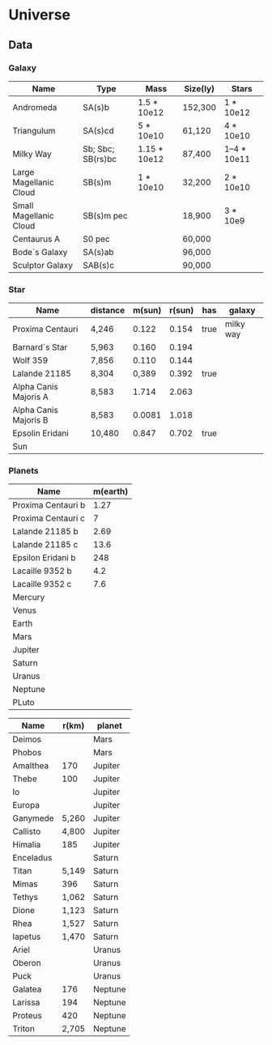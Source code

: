 
# Universe

## Data

### Galaxy

| Name                   | Type              | Mass         | Size(ly) | Stars       |
|------------------------|-------------------|--------------|----------|-------------|
| Andromeda              | SA(s)b            | 1.5 * 10e12  | 152,300  | 1 * 10e12   |
| Triangulum             | SA(s)cd           | 5 * 10e10    | 61,120   | 4 * 10e10   |
| Milky Way              | Sb; Sbc; SB(rs)bc | 1.15 * 10e12 | 87,400   | 1–4 * 10e11 |
| Large Magellanic Cloud | SB(s)m            | 1 * 10e10    | 32,200   | 2 * 10e10   |
| Small Magellanic Cloud | SB(s)m pec        |              | 18,900   | 3 * 10e9    |
| Centaurus A            | S0 pec            |              | 60,000   |             |
| Bode`s Galaxy          | SA(s)ab           |              | 96,000   |             |
| Sculptor Galaxy        | SAB(s)c           |              | 90,000   |             |

### Star

| Name                  | distance | m(sun) | r(sun) | has   | galaxy    |
|-----------------------|----------|--------|--------|-------|-----------|
| Proxima Centauri      | 4,246    | 0.122  | 0.154  | true  | milky way |
| Barnard`s Star        | 5,963    | 0.160  | 0.194  |       | |
| Wolf 359              | 7,856    | 0.110  | 0.144  |       | |
| Lalande 21185         | 8,304    | 0,389  | 0.392  | true  | |
| Alpha Canis Majoris A | 8,583    | 1.714  | 2.063  |       | |
| Alpha Canis Majoris B | 8,583    | 0.0081 | 1.018  |       | |
| Epsolin Eridani       | 10,480   | 0.847  | 0.702  | true  | |
| Sun                   |          |        |        |       | |

### Planets

| Name               | m(earth) |
|--------------------|----------|
| Proxima Centauri b | 1.27     |
| Proxima Centauri c | 7        |
| Lalande 21185 b    | 2.69     |
| Lalande 21185 c    | 13.6     |
| Epsilon Eridani b  | 248      |
| Lacaille 9352 b    | 4.2      |
| Lacaille 9352 c    | 7.6      |
| Mercury            |          |
| Venus              |          |
| Earth              |          |
| Mars               |          |
| Jupiter            |          |
| Saturn             |          |
| Uranus             |          |
| Neptune            |          |
| PLuto              |          |

| Name               | r(km)  | planet |
|--------------------|--------|--------|
| Deimos             |        | Mars   |
| Phobos             |        | Mars   |
| Amalthea           | 170    | Jupiter |
| Thebe              | 100    | Jupiter |
| Io                 |        | Jupiter |
| Europa             |        | Jupiter |
| Ganymede           | 5,260  | Jupiter |
| Callisto           | 4,800  | Jupiter |
| Himalia            | 185  | Jupiter |
| Enceladus          |        | Saturn |
| Titan              | 5,149  | Saturn |
| Mimas              | 396    | Saturn |
| Tethys             | 1,062  | Saturn |
| Dione              | 1,123  | Saturn |
| Rhea               | 1,527  | Saturn |
| Iapetus            | 1,470  | Saturn |
| Ariel              |        | Uranus |
| Oberon             |        | Uranus |
| Puck               |        | Uranus |
| Galatea             | 176  | Neptune |
| Larissa             | 194  | Neptune |
| Proteus             | 420  | Neptune |
| Triton             | 2,705  | Neptune |
